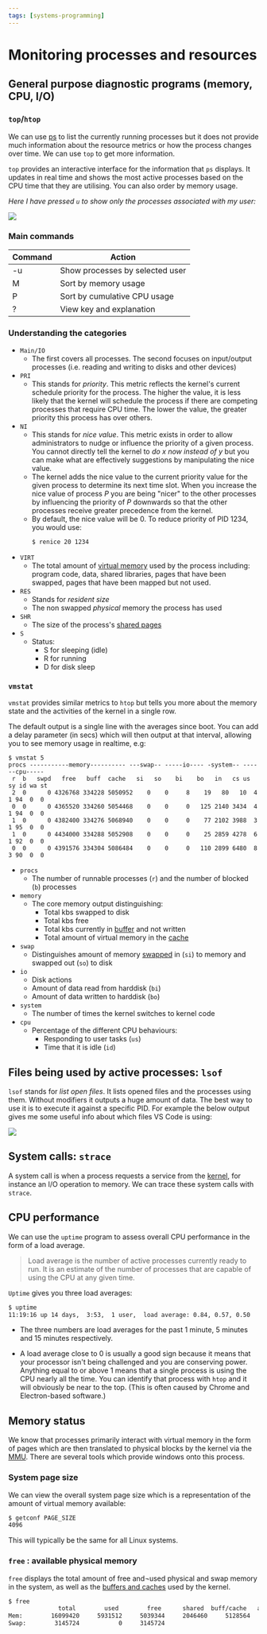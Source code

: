 ```yaml
---
tags: [systems-programming]
---
```


# Monitoring processes and resources

## General purpose diagnostic programs (memory, CPU, I/O)

### `top`/`htop`

We can use [ps](Processes.md) to list the
currently running processes but it does not provide much information about the
resource metrics or how the process changes over time. We can use `top` to get
more information.

`top` provides an interactive interface for the information that `ps` displays.
It updates in real time and shows the most active processes based on the CPU
time that they are utilising. You can also order by memory usage.

_Here I have pressed `u` to show only the processes associated with my user:_

![](/img/htop.png)

### Main commands

| Command | Action                          |
| ------- | ------------------------------- |
| -u      | Show processes by selected user |
| M       | Sort by memory usage            |
| P       | Sort by cumulative CPU usage    |
| ?       | View key and explanation        |

### Understanding the categories

- `Main/IO`
  - The first covers all processes. The second focuses on input/output processes
    (i.e. reading and writing to disks and other devices)
- `PRI`
  - This stands for _priority_. This metric reflects the kernel's current
    schedule priority for the process. The higher the value, it is less likely
    that the kernel will schedule the process if there are competing processes
    that require CPU time. The lower the value, the greater priority this
    process has over others.
- `NI`
  - This stands for _nice value_. This metric exists in order to allow
    administrators to nudge or influence the priority of a given process. You
    cannot directly tell the kernel to _do x now instead of y_ but you can make
    what are effectively suggestions by manipulating the nice value.
  - The kernel adds the nice value to the current priority value for the given
    process to determine its next time slot. When you increase the nice value of
    process _P_ you are being "nicer" to the other processes by influencing the
    priority of _P_ downwards so that the other processes receive greater
    precedence from the kernel.
  - By default, the nice value will be 0. To reduce priority of PID 1234, you
    would use:
    ```bash
    $ renice 20 1234
    ```
- `VIRT`
  - The total amount of
    [virtual memory](Virtual_memory_and_the_MMU.md) used by
    the process including: program code, data, shared libraries, pages that have
    been swapped, pages that have been mapped but not used.
- `RES`
  - Stands for _resident size_
  - The non swapped _physical_ memory the process has used
- `SHR`
  - The size of the process's
    [shared pages](Virtual_memory_and_the_MMU.md#shared-pages)
- `S`
  - Status:
    - S for sleeping (idle)
    - R for running
    - D for disk sleep

### `vmstat`

`vmstat` provides similar metrics to `htop` but tells you more about the memory
state and the activities of the kernel in a single row.

The default output is a single line with the averages since boot. You can add a
delay parameter (in secs) which will then output at that interval, allowing you
to see memory usage in realtime, e.g:

```
$ vmstat 5
procs -----------memory---------- ---swap-- -----io---- -system-- ------cpu-----
 r  b   swpd   free   buff  cache   si   so    bi    bo   in   cs us sy id wa st
 2  0      0 4326768 334228 5050952    0    0     8    19   80   10  4  1 94  0  0
 0  0      0 4365520 334260 5054468    0    0     0   125 2140 3434  4  1 94  0  0
 1  0      0 4382400 334276 5068940    0    0     0    77 2102 3988  3  1 95  0  0
 1  0      0 4434000 334288 5052908    0    0     0    25 2859 4278  6  1 92  0  0
 0  0      0 4391576 334304 5086484    0    0     0   110 2899 6480  8  3 90  0  0

```

- `procs`
  - The number of runnable processes (`r`) and the number of blocked (`b`)
    processes
- `memory`
  - The core memory output distinguishing:
    - Total kbs swapped to disk
    - Total kbs free
    - Total kbs currently in
      [buffer](Role_of_memory_in_computation.md#relation-between-cache-and-buffers)
      and not written
    - Total amount of virtual memory in the
      [cache](Role_of_memory_in_computation.md#relation-between-cache-and-buffers)
- `swap`
  - Distinguishes amount of memory
    [swapped](Swap_space.md) in (`si`) to memory and
    swapped out (`so`) to disk
- `io`
  - Disk actions
  - Amount of data read from harddisk (`bi`)
  - Amount of data written to harddisk (`bo`)
- `system`
  - The number of times the kernel switches to kernel code
- `cpu`
  - Percentage of the different CPU behaviours:
    - Responding to user tasks (`us`)
    - Time that it is idle (`id`)

## Files being used by active processes: `lsof`

`lsof` stands for _list open files_. It lists opened files and the processes
using them. Without modifiers it outputs a huge amount of data. The best way to
use it is to execute it against a specific PID. For example the below output
gives me some useful info about which files VS Code is using:

![](/img/lsof.png)

## System calls: `strace`

A system call is when a process requests a service from the
[kernel](The_Kernel.md), for instance an I/O operation to
memory. We can trace these system calls with `strace`.

## CPU performance

We can use the `uptime` program to assess overall CPU performance in the form of
a load average.

> Load average is the number of active processes currently ready to run. It is
> an estimate of the number of processes that are capable of using the CPU at
> any given time.

`Uptime` gives you three load averages:

```bash
$ uptime
11:19:16 up 14 days,  3:53,  1 user,  load average: 0.84, 0.57, 0.50
```

- The three numbers are load averages for the past 1 minute, 5 minutes and 15
  minutes respectively.

- A load average close to 0 is usually a good sign because it means that your
  processor isn't being challenged and you are conserving power. Anything equal
  to or above 1 means that a single process is using the CPU nearly all the
  time. You can identify that process with `htop` and it will obviously be near
  to the top. (This is often caused by Chrome and Electron-based software.)

## Memory status

We know that processes primarily interact with virtual memory in the form of
pages which are then translated to physical blocks by the kernel via the
[MMU](Virtual_memory_and_the_MMU.md). There are several tools
which provide windows onto this process.

### System page size

We can view the overall system page size which is a representation of the amount
of virtual memory available:

```bash
$ getconf PAGE_SIZE
4096
```

This will typically be the same for all Linux systems.

### `free` : available physical memory

`free` displays the total amount of free and¬used physical and swap memory in
the system, as well as the
[buffers and caches](Role_of_memory_in_computation.md#relation-between-cache-and-buffers)
used by the kernel.

```bash
$ free
              total        used        free      shared  buff/cache   available
Mem:        16099420     5931512     5039344     2046460     5128564     7781904
Swap:        3145724           0     3145724
```
